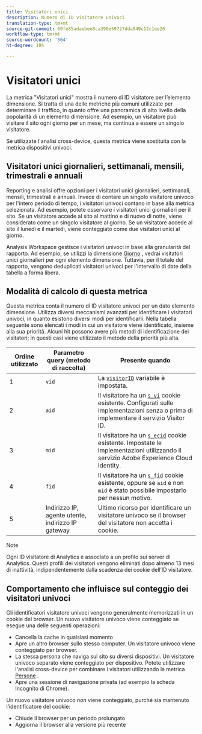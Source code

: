 ```yaml
---
title: Visitatori unici
description: Numero di ID visitatore univoci.
translation-type: tm+mt
source-git-commit: 60fe85adaebee8ca390e59727dda949c12c1ee26
workflow-type: tm+mt
source-wordcount: '564'
ht-degree: 10%

---
```



# Visitatori unici

La metrica &quot;Visitatori unici&quot; mostra il numero di ID visitatore per l’elemento dimensione. Si tratta di una delle metriche più comuni utilizzate per determinare il traffico, in quanto offre una panoramica di alto livello della popolarità di un elemento dimensione. Ad esempio, un visitatore può visitare il sito ogni giorno per un mese, ma continua a essere un singolo visitatore.

Se utilizzate l&#39;analisi [](../cda/overview.md)cross-device, questa metrica viene sostituita con la metrica dispositivi [](unique-devices.md) univoci.

## Visitatori unici giornalieri, settimanali, mensili, trimestrali e annuali

Reporting e analisi offre opzioni per i visitatori unici giornalieri, settimanali, mensili, trimestrali e annuali. Invece di contare un singolo visitatore univoco per l&#39;intero periodo di tempo, i visitatori univoci contano in base alla metrica selezionata. Ad esempio, potete osservare i visitatori unici giornalieri per il sito. Se un visitatore accede al sito al mattino e di nuovo di notte, viene considerato come un singolo visitatore al giorno. Se un visitatore accede al sito il lunedì e il martedì, viene conteggiato come due visitatori unici al giorno.

 Analysis Workspace gestisce i visitatori univoci in base alla granularità del rapporto. Ad esempio, se utilizzi la dimensione [Giorno](../dimensions/day.md) , vedrai visitatori unici giornalieri per ogni elemento dimensione. Tuttavia, per il totale del rapporto, vengono deduplicati visitatori univoci per l&#39;intervallo di date della tabella a forma libera.

## Modalità di calcolo di questa metrica

Questa metrica conta il numero di ID visitatore univoci per un dato elemento dimensione. Utilizza diversi meccanismi avanzati per identificare i visitatori univoci, in quanto esistono diversi modi per identificarli. Nella tabella seguente sono elencati i modi in cui un visitatore viene identificato, insieme alla sua priorità. Alcuni hit possono avere più metodi di identificazione dei visitatori; in questi casi viene utilizzato il metodo della priorità più alta.

| Ordine utilizzato | Parametro query (metodo di raccolta) | Presente quando |
| --- | --- | --- |
| 1 | `vid` | La [`visitorID`](/help/implement/vars/config-vars/visitorid.md) variabile è impostata. |
| 2 | `aid` | Il visitatore ha un [`s_vi`](https://docs.adobe.com/content/help/it-IT/core-services/interface/ec-cookies/cookies-analytics.html) cookie esistente. Configurati sulle implementazioni senza o prima di implementare il servizio Visitor ID. |
| 3 | `mid` | Il visitatore ha un [`s_ecid`](https://docs.adobe.com/content/help/it-IT/core-services/interface/ec-cookies/cookies-analytics.html) cookie esistente. Impostate le implementazioni utilizzando il servizio [](https://docs.adobe.com/content/help/it-IT/id-service/using/home.html)Adobe Experience Cloud Identity. |
| 4 | `fid` | Il visitatore ha un [`s_fid`](https://docs.adobe.com/content/help/it-IT/core-services/interface/ec-cookies/cookies-analytics.html) cookie esistente, oppure se `aid` e non `mid` è stato possibile impostarlo per nessun motivo. |
| 5 | Indirizzo IP, agente utente, indirizzo IP gateway | Ultimo ricorso per identificare un visitatore univoco se il browser del visitatore non accetta i cookie. |

>[!NOTE]
>
>Ogni ID visitatore di Analytics è associato a un profilo sui  server  di Analytics. Questi profili dei visitatori vengono eliminati dopo almeno 13 mesi di inattività, indipendentemente dalla scadenza dei cookie dell’ID visitatore.

## Comportamento che influisce sul conteggio dei visitatori univoci

Gli identificatori visitatore univoci vengono generalmente memorizzati in un cookie del browser. Un nuovo visitatore univoco viene conteggiato se esegue una delle seguenti operazioni:

* Cancella la cache in qualsiasi momento
* Apre un altro browser sullo stesso computer. Un visitatore univoco viene conteggiato per browser.
* La stessa persona che naviga sul sito su diversi dispositivi. Un visitatore univoco separato viene conteggiato per dispositivo. Potete utilizzare l&#39;analisi [](../cda/overview.md) cross-device per combinare i visitatori utilizzando la metrica [Persone](people.md) .
* Apre una sessione di navigazione privata (ad esempio la scheda Incognito di Chrome).

Un nuovo visitatore univoco *non* viene conteggiato, purché sia mantenuto l’identificatore del cookie:

* Chiude il browser per un periodo prolungato
* Aggiorna il browser alla versione più recente
